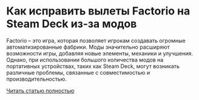 # Как исправить вылеты Factorio на Steam Deck из-за модов



Factorio – это игра, которая позволяет игрокам создавать огромные автоматизированные фабрики. Моды значительно расширяют возможности игры, добавляя новые элементы, механики и улучшения. Однако, при использовании большого количества модов на портативных устройствах, таких как Steam Deck, могут возникать различные проблемы, связанные с совместимостью и производительностью.

[Читать статью полностью](https://xyberbara.com/gaming/resheniye-problem-s-modami-na-steam-deck-v-factorio/)
